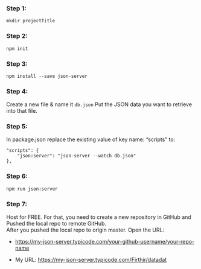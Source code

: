 ### Step 1:  
```mkdir projectTitle```
### Step 2:  
```npm init  ```
### Step 3:  
```npm install --save json-server ``` 
### Step 4:  
Create a new file & name it ```db.json```
Put the JSON data you want to retrieve into that file.
### Step 5:  
In package.json replace the existing value of key name: “scripts” to:
```
"scripts": {
    "json:server": "json-server --watch db.json"
},
```
### Step 6:  
```npm run json:server```
### Step 7:  
Host for FREE. For that, you need to create a new repository in GitHub and Pushed the local repo to remote GitHub.  
After you pushed the local repo to origin master. Open the URL:   
- https://my-json-server.typicode.com/your-github-username/your-repo-name  

- My URL: https://my-json-server.typicode.com/Firthir/datadat  